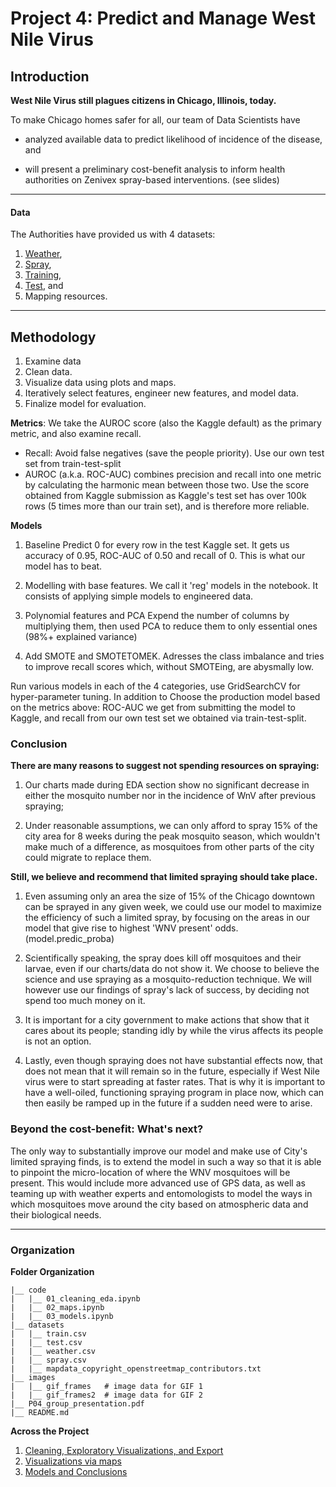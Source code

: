 # Project 4: Predict and Manage West Nile Virus


## Introduction

**West Nile Virus still plagues citizens in Chicago, Illinois, today.**

To make Chicago homes safer for all, our team of Data Scientists have 

- analyzed available data to predict likelihood of incidence of the disease, and 

- will present a preliminary cost-benefit analysis to inform health authorities on Zenivex spray-based interventions. (see slides)
---

#### Data
The Authorities have provided us with 4 datasets:
1. [Weather](./datasets/weather.csv),
2. [Spray](./datasets/spray.csv),
3. [Training](./datasets/train.csv),
4. [Test](./datasets/test.csv), and
5. Mapping resources.
---

## Methodology

1. Examine data
1. Clean data.
3. Visualize data using plots and maps.
4. Iteratively select features, engineer new features, and model data.
5. Finalize model for evaluation.

**Metrics**: We take the AUROC score (also the Kaggle default) as the primary metric, and also examine recall.

- Recall: Avoid false negatives (save the people priority). Use our own test set from train-test-split
- AUROC (a.k.a. ROC-AUC) combines precision and recall into one metric by calculating the harmonic mean between those two. Use the score obtained from Kaggle submission as Kaggle's test set has over 100k rows (5 times more than our train set), and is therefore more reliable.

**Models**

1. Baseline
Predict 0 for every row in the test Kaggle set. It gets us accuracy of 0.95, ROC-AUC of 0.50 and recall of 0. This is what our model has to beat.

2. Modelling with base features.
We call it 'reg' models in the notebook. It consists of applying simple models to engineered data.

3. Polynomial features and PCA
Expend the number of columns by multiplying them, then used PCA to reduce them to only essential ones (98%+ explained variance)

4. Add SMOTE and SMOTETOMEK.
Adresses the class imbalance and tries to improve recall scores which, without SMOTEing, are abysmally low.


Run various models in each of the 4 categories, use GridSearchCV for hyper-parameter tuning. In addition to 
Choose the production model based on the metrics above: ROC-AUC we get from submitting the model to Kaggle, and recall from our own test set we obtained via train-test-split.

### Conclusion

**There are many reasons to suggest not spending resources on spraying:**

1. Our charts made during EDA section show no significant decrease in either the mosquito number nor in the incidence of WnV after previous spraying;

2. Under reasonable assumptions, we can only afford to spray 15% of the city area for 8 weeks during the peak mosquito season, which wouldn't make much of a difference, as mosquitoes from other parts of the city could migrate to replace them.

**Still, we believe and recommend that limited spraying should take place.**

1. Even assuming only an area the size of 15% of the Chicago downtown can be sprayed in any given week, we could use our model to maximize the efficiency of such a limited spray, by focusing on the areas in our model that give rise to highest 'WNV present' odds. (model.predic_proba)

2. Scientifically speaking, the spray does kill off mosquitoes and their larvae, even if our charts/data do not show it. We choose to believe the science and use spraying as a mosquito-reduction technique. We will however use our findings of spray's lack of success, by deciding not spend too much money on it.

3. It is important for a city government to make actions that show that it cares about its people; standing idly by while the virus affects its people is not an option.

4. Lastly, even though spraying does not have substantial effects now, that does not mean that it will remain so in the future, especially if West Nile virus were to start spreading at faster rates. That is why it is important to have a well-oiled, functioning spraying program in place now, which can then easily be ramped up in the future if a sudden need were to arise.

### Beyond the cost-benefit: What's next?

The only way to substantially improve our model and make use of City's limited spraying finds, is to extend the model in such a way so that it is able to pinpoint the micro-location of where the WNV mosquitoes will be present. This would include more advanced use of GPS data, as well as teaming up with weather experts and entomologists to model the ways in which mosquitoes move around the city based on atmospheric data and their biological needs. 

---

### Organization

**Folder Organization**
```
|__ code
|   |__ 01_cleaning_eda.ipynb
|   |__ 02_maps.ipynb  
|   |__ 03_models.ipynb
|__ datasets
|   |__ train.csv
|   |__ test.csv   
|   |__ weather.csv
|   |__ spray.csv
|   |__ mapdata_copyright_openstreetmap_contributors.txt
|__ images
|   |__ gif_frames   # image data for GIF 1
|   |__ gif_frames2  # image data for GIF 2
|__ P04_group_presentation.pdf
|__ README.md
```

**Across the Project**
1. [Cleaning, Exploratory Visualizations, and Export](./code/01_cleaning_eda.ipynb)
2. [Visualizations via maps](./code/02_maps.ipynb)
3. [Models and Conclusions](./code/03_models.ipynb)